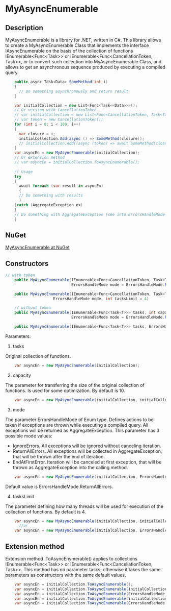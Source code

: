 # MyAsyncEnumerable

## Description

MyAsyncEnumerable is a library for .NET, written in C#. This library allows to create a MyAsyncEnumerable Class that implements the interface IAsyncEnumerable<T> on the basis of the collection of functions IEnumerable<Func<Task<T>>> or IEnumerable<Func<CancellationToken, Task<T>>>, or to convert such collection into MyAsyncEnumerable Class, and allows to get an asynchronous sequence produced by executing a compiled query.

```csharp
    public async Task<Data> SomeMethod(int i)
    {
      // Do something asynchronously and return result
    }

    var initialCollection = new List<Func<Task<<Data>>>();
    // Or version with CancellationToken
    // var initialCollection = new List<Func<CancellationToken, Task<Tank>>>();
    // var token = new CancellationToken();
    for (int i = 0; i < 100; i++)
    {
      var closure = i;
      initialCollection.Add(async () => SomeMethod(closure));
      // initialCollection.Add((async (token) => await SomeMethod(closure, token)));
    }
    var asyncEn = new MyAsyncEnumerable(initialCollection);
    // Or extension method
    // var asyncEn = initialCollection.ToAsyncEnumerable();
    
    // Usage
    try
    {
      await foreach (var result in asyncEn)
      {
      // Do something with results
      }
    }catch (AggregateException ex)
    {
    // Do something with AggregateException (see into ErrorsHandleMode parameter)
    }
```
## NuGet

[MyAsyncEnumerable at NuGet](https://www.nuget.org/packages/MyAsyncEnumerable)

## Constructors

```csharp
// with token
    public MyAsyncEnumerable(IEnumerable<Func<CancellationToken, Task<T>>> tasks, int capacity = 10, 
                             ErrorsHandleMode mode = ErrorsHandleMode.ReturnAllErrors, int tasksLimit = 4)
```
```csharp
    public MyAsyncEnumerable(IEnumerable<Func<CancellationToken, Task<T>>> tasks, 
    			     ErrorsHandleMode mode, int tasksLimit = 4)
```
```csharp
    // without token
    public MyAsyncEnumerable(IEnumerable<Func<Task<T>>> tasks, int capacity = 10, 
                             ErrorsHandleMode mode = ErrorsHandleMode.ReturnAllErrors, int tasksLimit = 4)
```
```csharp
    public MyAsyncEnumerable(IEnumerable<Func<Task<T>>> tasks, ErrorsHandleMode mode, int tasksLimit = 4)
```

Parameters:

1. tasks

Original collection of functions.
```csharp
    var asyncEn = new MyAsyncEnumerable(initialCollection);
```
2. capacity

The parameter for transferring the size of the original collection of functions. Is used for some optimization. By default is 10.
```csharp
    var asyncEn = new MyAsyncEnumerable(initialCollection, initialCollection.Count);
```
3. mode

The parameter ErrorsHandleMode of Enum type. Defines actions to be taken if exceptions are thrown while executing a compiled query. All exceptions will be returned as AggregateException.
This parameter has 3 possible mode values:
 * IgnoreErrors. All exceptions will be ignored without canceling iteration.
 * ReturnAllErrors. All exceptions will be collected in AggregateException, that will be thrown after the end of iteration.
 * EndAtFirstError. Iteration will be canceled at first exception, that will be thrown as AggregateException into the calling method. 
```csharp
    var asyncEn = new MyAsyncEnumerable(initialCollection, ErrorsHandleMode. EndAtFirstError);
```
Default value is ErrorsHandleMode.ReturnAllErrors.

4. tasksLimit

The parameter defining how many threads will be used for execution of the collection of functions. By default is 4.
```csharp
    var asyncEn = new MyAsyncEnumerable(initialCollection, initialCollection.Count ErrorsHandleMode. EndAtFirstError, 3);
	  //or
    var asyncEn = new MyAsyncEnumerable(initialCollection, ErrorsHandleMode. EndAtFirstError, 3);
```

## Extension method

Extension method .ToAsyncEnymerable() applies to collections IEnumerable<Func<Task<T>>> or IEnumerable<Func<CancellationToken, Task<T>>>. This method has no parameter tasks; otherwise it takes the same parameters as constructors with the same default values.
```csharp
    var asyncEn = initialCollection.ToAsyncEnumerable();
    var asyncEn = initialCollection.ToAsyncEnumerable(initialCollection.Count);
    var asyncEn = initialCollection.ToAsyncEnumerable(ErrorsHandleMode. EndAtFirstError);
    var asyncEn = initialCollection.ToAsyncEnumerable(initialCollection.Count, ErrorsHandleMode.EndAtFirstError, 3);
    var asyncEn = initialCollection.ToAsyncEnumerable(ErrorsHandleMode. EndAtFirstError, 3);
```

